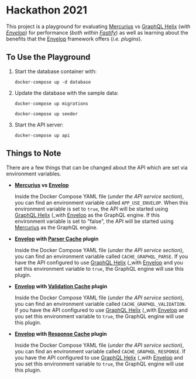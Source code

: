 # Hackathon 2021

This project is a playground for evaluating [Mercurius](https://mercurius.dev/) vs [GraphQL Helix](https://github.com/contrawork/graphql-helix#readme) (_with [Envelop](https://www.envelop.dev/)_) for performance (_both within [Fastify](https://www.fastify.io/)_) as well as learning about the benefits that the [Envelop](https://www.envelop.dev/) framework offers (_i.e. plugins_).

## To Use the Playground

1.  Start the database container with:
    ```
    docker-compose up -d database
    ```

1.  Update the database with the sample data:
    ```
    docker-compose up migrations
    ```
    ```
    docker-compose up seeder
    ```

1.  Start the API server:
    ```
    docker-compose up api
    ```

## Things to Note

There are a few things that can be changed about the API which are set via environment variables.

*   **[Mercurius](https://mercurius.dev/) vs [Envelop](https://www.envelop.dev/)**

    Inside the Docker Compose YAML file (_under the API service section_), you can find an environment variable called `APP_USE_ENVELOP`.  When this environment variable is set to `true`, the API will be started using [GraphQL Helix](https://github.com/contrawork/graphql-helix#readme) (_with [Envelop](https://www.envelop.dev/) as the GraphQL engine.  If this environment variable is set to "false", the API will be started using [Mercurius](https://mercurius.dev/) as the GraphQL engine.

*   **[Envelop](https://www.envelop.dev/) with [Parser Cache](https://www.envelop.dev/plugins/use-parser-cache) plugin**

    Inside the Docker Compose YAML file (_under the API service section_), you can find an environment variable called `CACHE_GRAPHQL_PARSE`. If you have the API configured to use [GraphQL Helix](https://github.com/contrawork/graphql-helix#readme) (_with [Envelop](https://www.envelop.dev/) and you set this environment variable to `true`, the GraphQL engine will use this plugin.

*   **[Envelop](https://www.envelop.dev/) with [Validation Cache](https://www.envelop.dev/plugins/use-validation-cache) plugin**

    Inside the Docker Compose YAML file (_under the API service section_), you can find an environment variable called `CACHE_GRAPHQL_VALIDATION`. If you have the API configured to use [GraphQL Helix](https://github.com/contrawork/graphql-helix#readme) (_with [Envelop](https://www.envelop.dev/) and you set this environment variable to `true`, the GraphQL engine will use this plugin.

*   **[Envelop](https://www.envelop.dev/) with [Response Cache](https://www.envelop.dev/plugins/use-response-cache) plugin**

    Inside the Docker Compose YAML file (_under the API service section_), you can find an environment variable called `CACHE_GRAPHQL_RESPONSE`. If you have the API configured to use [GraphQL Helix](https://github.com/contrawork/graphql-helix#readme) (_with [Envelop](https://www.envelop.dev/) and you set this environment variable to `true`, the GraphQL engine will use this plugin.